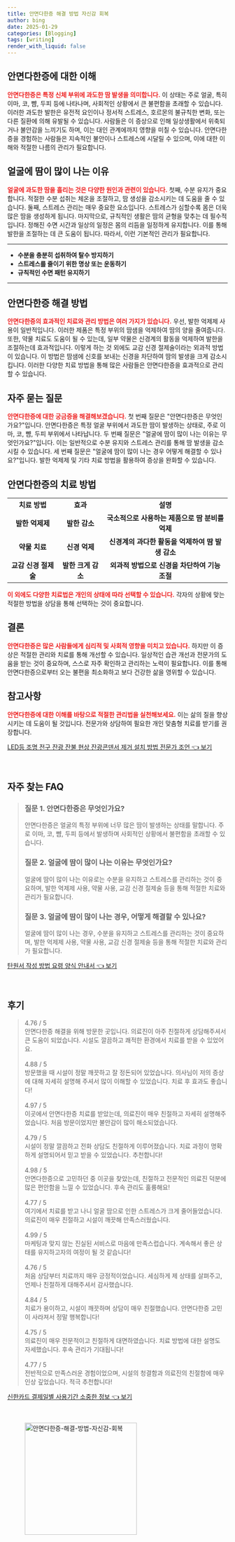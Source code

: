 ```yaml
---
title: 안면다한증 해결 방법 자신감 회복
author: bing
date: 2025-01-29
categories: [Blogging]
tags: [writing]
render_with_liquid: false
---
```



<h2 id='안면다한증_이해'>안면다한증에 대한 이해</h2>

<p><b><span style="color: #ee2323;">안면다한증은 특정 신체 부위에 과도한 땀 발생을 의미합니다.</span></b> 이 상태는 주로 얼굴, 특히 이마, 코, 뺨, 두피 등에 나타나며, 사회적인 상황에서 큰 불편함을 초래할 수 있습니다. 이러한 과도한 발한은 유전적 요인이나 정서적 스트레스, 호르몬의 불규칙한 변화, 또는 다른 질환에 의해 유발될 수 있습니다. 사람들은 이 증상으로 인해 일상생활에서 위축되거나 불안감을 느끼기도 하며, 이는 대인 관계에까지 영향을 미칠 수 있습니다. 안면다한증을 경험하는 사람들은 지속적인 불안이나 스트레스에 시달릴 수 있으며, 이에 대한 이해와 적절한 나름의 관리가 필요합니다.</p>

<h2 id='얼굴_땀_원인'>얼굴에 땀이 많이 나는 이유</h2>

<p><b><span style="color: #ee2323;">얼굴에 과도한 땀을 흘리는 것은 다양한 원인과 관련이 있습니다.</span></b> 첫째, 수분 유지가 중요합니다. 적절한 수분 섭취는 체온을 조절하고, 땀 생성을 감소시키는 데 도움을 줄 수 있습니다. 둘째, 스트레스 관리는 매우 중요한 요소입니다. 스트레스가 심할수록 몸은 더욱 많은 땀을 생성하게 됩니다. 마지막으로, 규칙적인 생활은 땀의 균형을 맞추는 데 필수적입니다. 정해진 수면 시간과 일상의 일정은 몸의 리듬을 일정하게 유지합니다. 이를 통해 발한을 조절하는 데 큰 도움이 됩니다. 따라서, 이런 기본적인 관리가 필요합니다.</p>

<hr />

<ul>
    <li><b>수분을 충분히 섭취하여 탈수 방지하기</b></li>
    <li><b>스트레스를 줄이기 위한 명상 또는 운동하기</b></li>
    <li><b>규칙적인 수면 패턴 유지하기</b></li>
</ul>

<hr />

<h2 id='안면다한증_해결책'>안면다한증 해결 방법</h2>

<p><b><span style="color: #ee2323;">안면다한증의 효과적인 치료와 관리 방법은 여러 가지가 있습니다.</span></b> 우선, 발한 억제제 사용이 일반적입니다. 이러한 제품은 특정 부위의 땀샘을 억제하여 땀의 양을 줄여줍니다. 또한, 약물 치료도 도움이 될 수 있는데, 일부 약물은 신경계의 활동을 억제하여 발한을 조절하는데 효과적입니다. 이렇게 하는 것 외에도 교감 신경 절제술이라는 외과적 방법이 있습니다. 이 방법은 땀샘에 신호를 보내는 신경을 차단하여 땀의 발생을 크게 감소시킵니다. 이러한 다양한 치료 방법을 통해 많은 사람들은 안면다한증을 효과적으로 관리할 수 있습니다.</p>

<h2 id='자주묻는질문'>자주 묻는 질문</h2>

<p><b><span style="color: #ee2323;">안면다한증에 대한 궁금증을 해결해보겠습니다.</span></b> 첫 번째 질문은 "안면다한증은 무엇인가요?"입니다. 안면다한증은 특정 얼굴 부위에서 과도한 땀이 발생하는 상태로, 주로 이마, 코, 뺨, 두피 부위에서 나타납니다. 두 번째 질문은 "얼굴에 땀이 많이 나는 이유는 무엇인가요?"입니다. 이는 일반적으로 수분 유지와 스트레스 관리를 통해 땀 발생을 감소시킬 수 있습니다. 세 번째 질문은 "얼굴에 땀이 많이 나는 경우 어떻게 해결할 수 있나요?"입니다. 발한 억제제 및 기타 치료 방법을 활용하여 증상을 완화할 수 있습니다.</p>

<h2 id='안면다한증_치료법'>안면다한증의 치료 방법</h2>

<table>
    <tr>
        <td style="text-align: center; height: 17px;"><b>치료 방법</b></td>
        <td style="text-align: center; height: 17px;"><b>효과</b></td>
        <td style="text-align: center; height: 17px;"><b>설명</b></td>
    </tr>
    <tr>
        <td style="text-align: center; height: 17px;"><b>발한 억제제</b></td>
        <td style="text-align: center; height: 17px;"><b>발한 감소</b></td>
        <td style="text-align: center; height: 17px;"><b>국소적으로 사용하는 제품으로 땀 분비를 억제</b></td>
    </tr>
    <tr>
        <td style="text-align: center; height: 17px;"><b>약물 치료</b></td>
        <td style="text-align: center; height: 17px;"><b>신경 억제</b></td>
        <td style="text-align: center; height: 17px;"><b>신경계의 과다한 활동을 억제하여 땀 발생 감소</b></td>
    </tr>
    <tr>
        <td style="text-align: center; height: 17px;"><b>교감 신경 절제술</b></td>
        <td style="text-align: center; height: 17px;"><b>발한 크게 감소</b></td>
        <td style="text-align: center; height: 17px;"><b>외과적 방법으로 신경을 차단하여 기능 조절</b></td>
    </tr>
</table>

<p><b><span style="color: #ee2323;">이 외에도 다양한 치료법은 개인의 상태에 따라 선택할 수 있습니다.</span></b> 각자의 상황에 맞는 적절한 방법을 상담을 통해 선택하는 것이 중요합니다.</p>

<h2 id='결론'>결론</h2>

<p><b><span style="color: #ee2323;">안면다한증은 많은 사람들에게 심리적 및 사회적 영향을 미치고 있습니다.</span></b> 하지만 이 증상은 적절한 관리와 치료를 통해 개선할 수 있습니다. 일상적인 습관 개선과 전문가의 도움을 받는 것이 중요하며, 스스로 자주 확인하고 관리하는 노력이 필요합니다. 이를 통해 안면다한증으로부터 오는 불편을 최소화하고 보다 건강한 삶을 영위할 수 있습니다.</p>

<h2 id='참고사항'>참고사항</h2>

<p><b><span style="color: #ee2323;">안면다한증에 대한 이해를 바탕으로 적절한 관리법을 실천해보세요.</span></b> 이는 삶의 질을 향상시키는 데 도움이 될 것입니다. 전문가와 상담하여 필요한 개인 맞춤형 치료를 받기를 권장합니다.</p>


<p><a class="click-button" title="LED등 조명 전구 잔광 잔불 현상 잔광콘덴서 제거 설치 방법 전문가 조언" href="https://24nara.github.io/posts/LED%EB%93%B1-%EC%A1%B0%EB%AA%85-%EC%A0%84%EA%B5%AC-%EC%9E%94%EA%B4%91-%EC%9E%94%EB%B6%88-%ED%98%84%EC%83%81-%EC%9E%94%EA%B4%91%EC%BD%98%EB%8D%B4%EC%84%9C-%EC%A0%9C%EA%B1%B0-%EC%84%A4%EC%B9%98-%EB%B0%A9%EB%B2%95-%EC%A0%84%EB%AC%B8%EA%B0%80-%EC%A1%B0%EC%96%B8/" rel="dofollow">LED등 조명 전구 잔광 잔불 현상 잔광콘덴서 제거 설치 방법 전문가 조언 👈 보기</a></p><br>
<h2 id='자주_찾는_FAQ'>자주 찾는 FAQ</h2>
<div itemscope="" itemtype="https://schema.org/FAQPage"> 
<blockquote> 
<div itemscope="" itemprop="mainEntity" itemtype="https://schema.org/Question"> 
<h3 itemprop="name">질문 1. 안면다한증은 무엇인가요?</h3> 
<div itemscope="" itemprop="acceptedAnswer" itemtype="https://schema.org/Answer"> 
<span itemprop="text"> 
<p>안면다한증은 얼굴의 특정 부위에 너무 많은 땀이 발생하는 상태를 말합니다. 주로 이마, 코, 뺨, 두피 등에서 발생하며 사회적인 상황에서 불편함을 초래할 수 있습니다.</p> 
</span> 
</div> 
</div> 

<div itemscope="" itemprop="mainEntity" itemtype="https://schema.org/Question"> 
<h3 itemprop="name">질문 2. 얼굴에 땀이 많이 나는 이유는 무엇인가요?</h3> 
<div itemscope="" itemprop="acceptedAnswer" itemtype="https://schema.org/Answer"> 
<span itemprop="text"> 
<p>얼굴에 땀이 많이 나는 이유로는 수분을 유지하고 스트레스를 관리하는 것이 중요하며, 발한 억제제 사용, 약물 사용, 교감 신경 절제술 등을 통해 적절한 치료와 관리가 필요합니다.</p> 
</span> 
</div> 
</div> 

<div itemscope="" itemprop="mainEntity" itemtype="https://schema.org/Question"> 
<h3 itemprop="name">질문 3. 얼굴에 땀이 많이 나는 경우, 어떻게 해결할 수 있나요?</h3> 
<div itemscope="" itemprop="acceptedAnswer" itemtype="https://schema.org/Answer"> 
<span itemprop="text"> 
<p>얼굴에 땀이 많이 나는 경우, 수분을 유지하고 스트레스를 관리하는 것이 중요하며, 발한 억제제 사용, 약물 사용, 교감 신경 절제술 등을 통해 적절한 치료와 관리가 필요합니다.</p> 
</span> 
</div> 
</div> 

</blockquote> 
</div>
<p><a class="click-button" title="탄원서 작성 방법 요령 양식 안내서" href="https://24nara.github.io/posts/%ED%83%84%EC%9B%90%EC%84%9C-%EC%9E%91%EC%84%B1-%EB%B0%A9%EB%B2%95-%EC%9A%94%EB%A0%B9-%EC%96%91%EC%8B%9D-%EC%95%88%EB%82%B4%EC%84%9C/" rel="dofollow">탄원서 작성 방법 요령 양식 안내서 👈 보기</a></p><br>
<h2 id='후기'>후기</h2>
<div itemscope itemtype="https://schema.org/Product">
  <blockquote>
  <div itemprop="review" itemscope itemtype="https://schema.org/Review">
      <div itemprop="reviewRating" itemscope itemtype="https://schema.org/Rating"> <span itemprop="ratingValue">4.76</span> / <span itemprop="bestRating">5</span> </div>
      <span itemprop="reviewBody">안면다한증 해결을 위해 방문한 곳입니다. 의료진이 아주 친절하게 상담해주셔서 큰 도움이 되었습니다. 시설도 깔끔하고 쾌적한 환경에서 치료를 받을 수 있었어요.</span>
  </div>
  <br>
  <div itemprop="review" itemscope itemtype="https://schema.org/Review">
      <div itemprop="reviewRating" itemscope itemtype="https://schema.org/Rating"> <span itemprop="ratingValue">4.88</span> / <span itemprop="bestRating">5</span> </div>
      <span itemprop="reviewBody">방문했을 때 시설이 정말 깨끗하고 잘 정돈되어 있었습니다. 의사님이 저의 증상에 대해 자세히 설명해 주셔서 많이 이해할 수 있었습니다. 치료 후 효과도 좋습니다!</span>
  </div>
  <br>
  <div itemprop="review" itemscope itemtype="https://schema.org/Review">
      <div itemprop="reviewRating" itemscope itemtype="https://schema.org/Rating"> <span itemprop="ratingValue">4.97</span> / <span itemprop="bestRating">5</span> </div>
      <span itemprop="reviewBody">이곳에서 안면다한증 치료를 받았는데, 의료진이 매우 친절하고 자세히 설명해주었습니다. 처음 방문이었지만 불안감이 많이 해소되었습니다.</span>
  </div>
  <br>
  <div itemprop="review" itemscope itemtype="https://schema.org/Review">
      <div itemprop="reviewRating" itemscope itemtype="https://schema.org/Rating"> <span itemprop="ratingValue">4.79</span> / <span itemprop="bestRating">5</span> </div>
      <span itemprop="reviewBody">시설이 정말 깔끔하고 전화 상담도 친절하게 이루어졌습니다. 치료 과정이 명확하게 설명되어서 믿고 받을 수 있었습니다. 추천합니다!</span>
  </div>
  <br>
  <div itemprop="review" itemscope itemtype="https://schema.org/Review">
      <div itemprop="reviewRating" itemscope itemtype="https://schema.org/Rating"> <span itemprop="ratingValue">4.98</span> / <span itemprop="bestRating">5</span> </div>
      <span itemprop="reviewBody">안면다한증으로 고민하던 중 이곳을 찾았는데, 친절하고 전문적인 의료진 덕분에 많은 편안함을 느낄 수 있었습니다. 후속 관리도 훌륭해요!</span>
  </div>
  <br>
  <div itemprop="review" itemscope itemtype="https://schema.org/Review">
      <div itemprop="reviewRating" itemscope itemtype="https://schema.org/Rating"> <span itemprop="ratingValue">4.77</span> / <span itemprop="bestRating">5</span> </div>
      <span itemprop="reviewBody">여기에서 치료를 받고 나니 얼굴 땀으로 인한 스트레스가 크게 줄어들었습니다. 의료진이 매우 친절하고 시설이 깨끗해 만족스러웠습니다.</span>
  </div>
  <br>
  <div itemprop="review" itemscope itemtype="https://schema.org/Review">
      <div itemprop="reviewRating" itemscope itemtype="https://schema.org/Rating"> <span itemprop="ratingValue">4.99</span> / <span itemprop="bestRating">5</span> </div>
      <span itemprop="reviewBody">마케팅과 맞지 않는 진실된 서비스로 마음에 만족스럽습니다. 계속해서 좋은 상태를 유지하고자의 여정이 될 것 같습니다!</span>
  </div>
  <br>
  <div itemprop="review" itemscope itemtype="https://schema.org/Review">
      <div itemprop="reviewRating" itemscope itemtype="https://schema.org/Rating"> <span itemprop="ratingValue">4.76</span> / <span itemprop="bestRating">5</span> </div>
      <span itemprop="reviewBody">처음 상담부터 치료까지 매우 긍정적이었습니다. 세심하게 제 상태를 살펴주고, 언제나 친절하게 대해주셔서 감사했습니다.</span>
  </div>
  <br>
  <div itemprop="review" itemscope itemtype="https://schema.org/Review">
      <div itemprop="reviewRating" itemscope itemtype="https://schema.org/Rating"> <span itemprop="ratingValue">4.84</span> / <span itemprop="bestRating">5</span> </div>
      <span itemprop="reviewBody">치료가 용이하고, 시설이 깨끗하며 상담이 매우 친절했습니다. 안면다한증 고민이 사라져서 정말 행복합니다!</span>
  </div>
  <br>
  <div itemprop="review" itemscope itemtype="https://schema.org/Review">
      <div itemprop="reviewRating" itemscope itemtype="https://schema.org/Rating"> <span itemprop="ratingValue">4.75</span> / <span itemprop="bestRating">5</span> </div>
      <span itemprop="reviewBody">의료진이 매우 전문적이고 친절하게 대면하였습니다. 치료 방법에 대한 설명도 자세했습니다. 후속 관리가 기대됩니다!</span>
  </div>
  <br>
  <div itemprop="review" itemscope itemtype="https://schema.org/Review">
      <div itemprop="reviewRating" itemscope itemtype="https://schema.org/Rating"> <span itemprop="ratingValue">4.77</span> / <span itemprop="bestRating">5</span> </div>
      <span itemprop="reviewBody">전반적으로 만족스러운 경험이었으며, 시설의 청결함과 의료진의 친절함에 매우 인상 깊었습니다. 적극 추천합니다!</span>
  </div>
  </blockquote>
</div>
<p><a class="click-button" title="신한카드 결제일별 사용기간 소중한 정보" href="https://24nara.github.io/posts/%EC%8B%A0%ED%95%9C%EC%B9%B4%EB%93%9C-%EA%B2%B0%EC%A0%9C%EC%9D%BC%EB%B3%84-%EC%82%AC%EC%9A%A9%EA%B8%B0%EA%B0%84-%EC%86%8C%EC%A4%91%ED%95%9C-%EC%A0%95%EB%B3%B4/" rel="dofollow">신한카드 결제일별 사용기간 소중한 정보 👈 보기</a></p><br>
<figure class="image"><img src="https://24nara.github.io/assets/img/thumbnail/안면다한증-해결-방법-자신감-회복.webp" alt="안면다한증-해결-방법-자신감-회복" width="256" height="256"></figure>